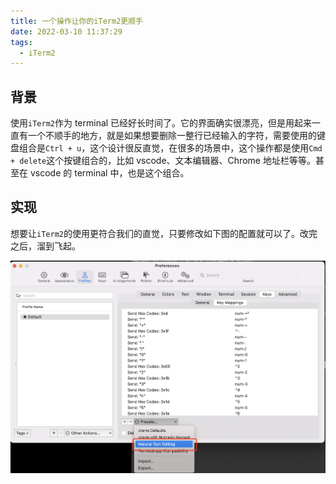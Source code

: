 ```yaml
---
title: 一个操作让你的iTerm2更顺手
date: 2022-03-10 11:37:29
tags:
  - iTerm2
---
```


## 背景

使用`iTerm2`作为 terminal 已经好长时间了。它的界面确实很漂亮，但是用起来一直有一个不顺手的地方，就是如果想要删除一整行已经输入的字符，需要使用的键盘组合是`Ctrl + u`，这个设计很反直觉，在很多的场景中，这个操作都是使用`Cmd + delete`这个按键组合的，比如 vscode、文本编辑器、Chrome 地址栏等等。甚至在 vscode 的 terminal 中，也是这个组合。

## 实现

想要让`iTerm2`的使用更符合我们的直觉，只要修改如下图的配置就可以了。改完之后，溜到飞起。

![iTerm2_config](/images/iterm2_config.png)
